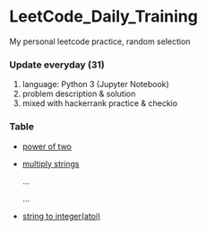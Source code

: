 # LeetCode_Daily_Training
My personal leetcode practice, random selection
### Update everyday (31)
1) language: Python 3 (Jupyter Notebook)
2) problem description & solution 
3) mixed with hackerrank practice & checkio
### Table
* [power of two](https://github.com/xlyue92/LeetCode_Daily_Training/blob/master/%20power%20of%20two.ipynb)
* [multiply strings](https://github.com/xlyue92/LeetCode_Daily_Training/blob/master/multiply%20strings.ipynb)

     ...
     
     ...
   
* [string to integer(atoi)](https://github.com/xlyue92/LeetCode_Daily_Training/blob/master/string%20to%20integer(atoi).ipynb)
